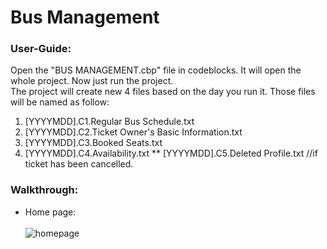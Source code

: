 # Bus Management 

### User-Guide: 
Open the "BUS MANAGEMENT.cbp" file in codeblocks. It will open the whole project. Now just run the project. </br>
The project will create new 4 files based on the day you run it. Those files will be named as follow:
1. [YYYYMDD].C1.Regular Bus Schedule.txt
2. [YYYYMDD].C2.Ticket Owner's Basic Information.txt
3. [YYYYMDD].C3.Booked Seats.txt
4. [YYYYMDD].C4.Availability.txt
** [YYYYMDD].C5.Deleted Profile.txt //if ticket has been cancelled.

### Walkthrough:

* Home page: </br> </br>
![homepage](Images/https://github.com/PiasRoY/Bus-Management/blob/master/Images/Bus%20Schedule%20-%201.png?raw=true)
